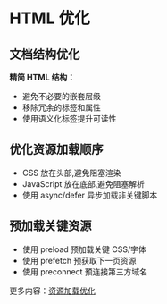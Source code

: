 # HTML 优化

## 文档结构优化

**精简 HTML 结构：**

- 避免不必要的嵌套层级
- 移除冗余的标签和属性
- 使用语义化标签提升可读性

## 优化资源加载顺序

- CSS 放在头部,避免阻塞渲染
- JavaScript 放在底部,避免阻塞解析
- 使用 async/defer 异步加载非关键脚本

## 预加载关键资源

- 使用 preload 预加载关键 CSS/字体
- 使用 prefetch 预获取下一页资源
- 使用 preconnect 预连接第三方域名

更多内容：[资源加载优化](../Resource/资源加载优化.md)
